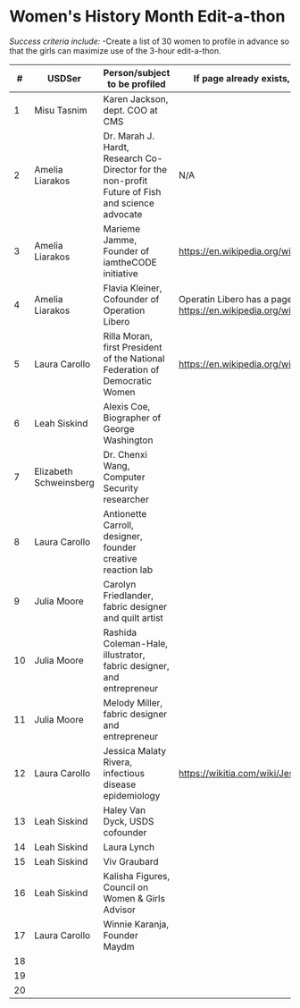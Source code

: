 # Women's History Month Edit-a-thon

*Success criteria include:*
-Create a list of 30 women to profile in advance so that the girls can maximize use of the 3-hour edit-a-thon.


| #  | USDSer | Person/subject to be profiled  | If page already exists, post Wikpedia link here |
|---|---|---|---|
| 1  | Misu Tasnim  | Karen Jackson, dept. COO at CMS |   |
| 2  | Amelia Liarakos | Dr. Marah J. Hardt, Research Co-Director for the non-profit Future of Fish and science advocate | N/A |
| 3  | Amelia Liarakos | Marieme Jamme, Founder of iamtheCODE initiative | https://en.wikipedia.org/wiki/Mari%C3%A9me_Jamme |
| 4  | Amelia Liarakos |  Flavia Kleiner, Cofounder of Operation Libero | Operatin Libero has a page: https://en.wikipedia.org/wiki/Operation_Libero |
| 5 | Laura Carollo  | Rilla Moran, first President of the National Federation of Democratic Women  |  https://en.wikipedia.org/wiki/Rilla_Moran | https://www.nfdw.com/history
| 6  | Leah Siskind  | Alexis Coe, Biographer of George Washington  |   |
| 7  | Elizabeth Schweinsberg | Dr. Chenxi Wang, Computer Security researcher  |   |
| 8  | Laura Carollo  | Antionette Carroll, designer, founder creative reaction lab  |   |
| 9  | Julia Moore  | Carolyn Friedlander, fabric designer and quilt artist  |   |
| 10  | Julia Moore  | Rashida Coleman-Hale, illustrator, fabric designer, and entrepreneur |   |
| 11  | Julia Moore  | Melody Miller, fabric designer and entrepreneur  |   |
| 12  | Laura Carollo  |  Jessica Malaty Rivera, infectious disease epidemiology  | https://wikitia.com/wiki/Jessica_Malaty_Rivera  |
| 13  | Leah Siskind  | Haley Van Dyck, USDS cofounder  |   |
| 14  | Leah Siskind  |  Laura Lynch |   |
| 15  | Leah Siskind  | Viv Graubard  |   |
| 16  | Leah Siskind | Kalisha Figures, Council on Women & Girls Advisor   |   |
| 17  | Laura Carollo  | Winnie Karanja, Founder Maydm  |
| 18  |   |   |   |
| 19  |   |   |   |
| 20  |   |   |   |
